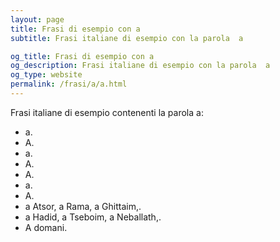 ```yaml
---
layout: page
title: Frasi di esempio con a 
subtitle: Frasi italiane di esempio con la parola  a

og_title: Frasi di esempio con a 
og_description: Frasi italiane di esempio con la parola  a
og_type: website
permalink: /frasi/a/a.html
---
```


Frasi italiane di esempio contenenti la parola a:


- a.
- A.
- a.
- A.
- A.
- a.
- A.
- a Atsor, a Rama, a Ghittaim,.
- a Hadid, a Tseboim, a Neballath,.
- A domani.
